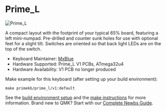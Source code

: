 # Prime_L

![Prime_L](https://i.imgur.com/jUWhjOD.jpg)

A compact layout with the footprint of your typical 65% board, featuring a left mini-numpad. Pre-drilled and counter sunk holes for use with optional feet for a slight tilt. Switches are oriented so that back light LEDs are on the top of the switch.

* Keyboard Maintainer: [MxBlue](https://github.com/MxBlu)
* Hardware Supported: Prime_L V1 PCBs, ATmega32u4  
* Hardware Availability: V1 PCB no longer produced

Make example for this keyboard (after setting up your build environment):

    make primekb/prime_l/v1:default

See the [build environment setup](https://docs.qmk.fm/#/getting_started_build_tools) and the [make instructions](https://docs.qmk.fm/#/getting_started_make_guide) for more information. Brand new to QMK? Start with our [Complete Newbs Guide](https://docs.qmk.fm/#/newbs).
